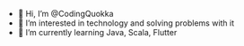 - 👋 Hi, I’m @CodingQuokka
- 👀 I’m interested in technology and solving problems with it
- 🌱 I’m currently learning Java, Scala, Flutter

<!---
CodingQuokka/CodingQuokka is a ✨ special ✨ repository because its `README.md` (this file) appears on your GitHub profile.
You can click the Preview link to take a look at your changes.
--->
